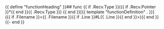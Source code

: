 {{ define "functionHeading" }}## func {{ if .Recv.Type }}({{ if .Recv.Pointer }}*{{ end }}{{ .Recv.Type }}) {{ end }}[{{ template "functionDefinition" . }}]({{ if .Filename }}<{{ .Filename }}{{ if .Line }}#L{{ .Line }}{{ end }}>){{ end }}{{- end }}